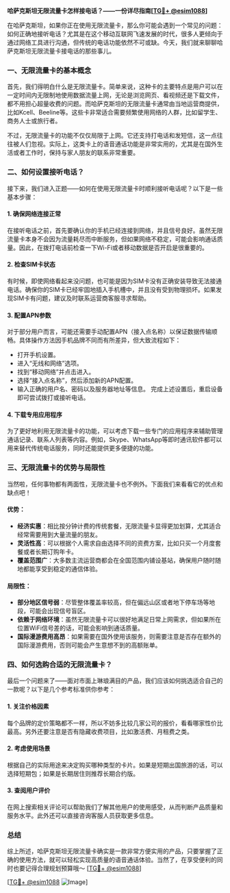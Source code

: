 **哈萨克斯坦无限流量卡怎样接电话？——一份详尽指南[[TG💪+ @esim1088](https://t.me/s/esim1088)]**

在哈萨克斯坦，如果你正在使用无限流量卡，那么你可能会遇到一个常见的问题：如何正确地接听电话？尤其是在这个移动互联网飞速发展的时代，很多人更倾向于通过网络工具进行沟通，但传统的电话功能依然不可或缺。今天，我们就来聊聊哈萨克斯坦无限流量卡接电话的那些事儿。

### 一、无限流量卡的基本概念

首先，我们得明白什么是无限流量卡。简单来说，这种卡的主要特点是用户可以在一定时间内无限制地使用数据流量上网，无论是浏览网页、看视频还是下载文件，都不用担心超量收费的问题。而哈萨克斯坦的无限流量卡通常由当地运营商提供，比如Kcell、Beeline等。这些卡非常适合需要频繁使用网络的人群，比如留学生、商务人士或旅行者。

不过，无限流量卡的功能不仅仅局限于上网。它还支持打电话和发短信，这一点往往被人们忽视。实际上，这类卡上的语音通话功能是非常实用的，尤其是在国外生活或者工作时，保持与家人朋友的联系非常重要。

### 二、如何设置接听电话？

接下来，我们进入正题——如何在使用无限流量卡时顺利接听电话呢？以下是一些基本步骤：

#### 1. 确保网络连接正常

在接听电话之前，首先要确认你的手机已经连接到网络，并且信号良好。虽然无限流量卡本身不会因为流量耗尽而中断服务，但如果网络不稳定，可能会影响通话质量。因此，在拨打电话前检查一下Wi-Fi或者移动数据是否开启是很重要的。

#### 2. 检查SIM卡状态

有时候，即使网络看起来没问题，也可能是因为SIM卡没有正确安装导致无法接通电话。确保你的SIM卡已经牢固地插入手机槽中，并且没有受到物理损坏。如果发现SIM卡有问题，建议及时联系运营商客服寻求帮助。

#### 3. 配置APN参数

对于部分用户而言，可能还需要手动配置APN（接入点名称）以保证数据传输顺畅。具体操作方法因手机品牌不同而有所差异，但大致流程如下：
- 打开手机设置。
- 进入“无线和网络”选项。
- 找到“移动网络”并点击进入。
- 选择“接入点名称”，然后添加新的APN配置。
- 输入正确的用户名、密码以及服务器地址等信息。
完成上述设置后，重启设备即可尝试拨打或接听电话。

#### 4. 下载专用应用程序

为了更好地利用无限流量卡的功能，可以考虑下载一些专门的应用程序来辅助管理通话记录、联系人列表等内容。例如，Skype、WhatsApp等即时通讯软件都可以用来替代传统电话服务，同时还能提供更多便捷的功能。

### 三、无限流量卡的优势与局限性

当然啦，任何事物都有两面性，无限流量卡也不例外。下面我们来看看它的优点和缺点吧！

#### 优势：
- **经济实惠**：相比按分钟计费的传统套餐，无限流量卡显得更加划算，尤其适合经常需要用到大量流量的朋友。
- **灵活性高**：可以根据个人需求自由选择不同的资费方案，比如只买一个月度套餐或者长期订购年卡。
- **覆盖范围广**：大多数主流运营商都会在全国范围内铺设基站，确保用户随时随地都能享受到稳定的通信体验。

#### 局限性：
- **部分地区信号弱**：尽管整体覆盖率较高，但在偏远山区或者地下停车场等地段，可能会出现信号盲区。
- **依赖于网络环境**：虽然无限流量卡可以很好地满足日常上网需求，但如果所在位置WiFi信号差的话，可能会影响到通话质量。
- **国际漫游费用高昂**：如果需要在国外使用该服务，则需要注意是否存在额外的国际漫游费用，否则可能会产生意想不到的高额账单。

### 四、如何选购合适的无限流量卡？

最后一个问题来了——面对市面上琳琅满目的产品，我们应该如何挑选适合自己的一款呢？以下是几个参考标准供你参考：

#### 1. 关注价格因素
每个品牌的定价策略都不一样，所以不妨多比较几家公司的报价，看看哪家性价比最高。另外还要注意是否有隐藏收费项目，比如激活费、月租费之类。

#### 2. 考虑使用场景
根据自己的实际用途来决定购买哪种类型的卡片。如果是短期出国旅游的话，可以选择短期包；如果是长期居住则推荐长期合约版。

#### 3. 查阅用户评价
在网上搜索相关评论可以帮助我们了解其他用户的使用感受，从而判断产品质量和服务水平。此外还可以直接咨询客服人员获取更多信息。

### 总结

综上所述，哈萨克斯坦无限流量卡确实是一款非常方便实用的产品，只要掌握了正确的使用方法，就可以轻松实现高质量的语音通话体验。当然了，在享受便利的同时也要记得合理规划预算哦～ [[TG💪+ @esim1088](https://t.me/s/esim1088)]

[[TG💪+ @esim1088](https://t.me/s/esim1088) ![Image](https://i.postimg.cc/4NQfJmqS/Snipaste-2025-05-13-00-14-12.png)]